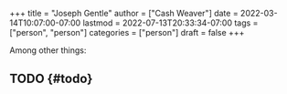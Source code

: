 +++
title = "Joseph Gentle"
author = ["Cash Weaver"]
date = 2022-03-14T10:07:00-07:00
lastmod = 2022-07-13T20:33:34-07:00
tags = ["person", "person"]
categories = ["person"]
draft = false
+++

Among other things:


## TODO {#todo}
